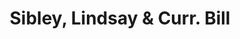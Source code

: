 ---
doi: 10.7916/D8XH13BP
date_other: '1800'
date_other_textual: 1800-1899
form: printed ephemera
genre:
- Invoices
name:
- Sibley, Lindsay & Curr
object_in_context_url: https://biggert.cul.columbia.edu/items/view/ave_biggert_01918
subject_hierarchical_geographic:
- Rochester, New York, United States
subject_name:
- Sibley, Lindsay & Curr
title: Sibley, Lindsay & Curr. Bill
sort_title: Sibley, Lindsay & Curr. Bill
call_number: ave_biggert_01918
coordinates:
- 43.16555555555556,-77.61138888888888
pid: ave_biggert_01918
identifiers: ave_biggert_01918
thumbnail: false
permalink: /biggert/ave_biggert_01918/
layout: iiif-image-page
---